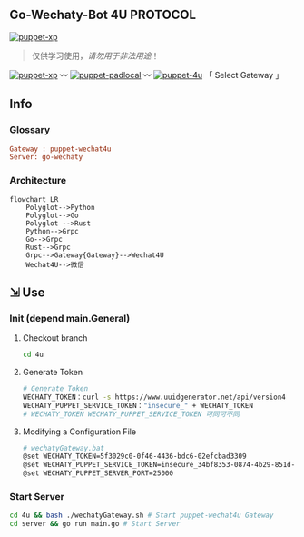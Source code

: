 ## Go-Wechaty-Bot 4U PROTOCOL

[![puppet-xp](https://img.shields.io/badge/puppet-xp-blue)](/tree/4u)

> 仅供学习使用，*请勿用于非法用途*！

[1]: https://img.shields.io/badge/puppet-xp-blue
[2]: https://img.shields.io/badge/puppet-padlocal-blue
[3]: https://img.shields.io/badge/puppet-4u-blue
[5]: https://github.com/XRSec/gobot/tree/xp
[6]: https://github.com/XRSec/gobot/tree/padlocal
[7]: https://github.com/XRSec/gobot/tree/4u

[![puppet-xp][1]][5] 〰️ [![puppet-padlocal][2]][6] 〰️ [![puppet-4u][3]][7] 「 Select Gateway 」

## Info

### Glossary

```ini
Gateway : puppet-wechat4u
Server: go-wechaty
```

### Architecture

```mermaid
flowchart LR
    Polyglot-->Python
    Polyglot-->Go
    Polyglot -->Rust
    Python-->Grpc
    Go-->Grpc
    Rust-->Grpc
    Grpc-->Gateway{Gateway}-->Wechat4U
    Wechat4U-->微信
```

## ⇲ Use

### Init (depend main.General)

1. Checkout branch

   ```bash
   cd 4u
   ```

2. Generate Token

   ```bash
   # Generate Token
   WECHATY_TOKEN：curl -s https://www.uuidgenerator.net/api/version4
   WECHATY_PUPPET_SERVICE_TOKEN："insecure_" + WECHATY_TOKEN
   # WECHATY_TOKEN WECHATY_PUPPET_SERVICE_TOKEN 可同可不同
   ```

3. Modifying a Configuration File

   ```bash
   # wechatyGateway.bat
   @set WECHATY_TOKEN=5f3029c0-0f46-4436-bdc6-02efcbad3309
   @set WECHATY_PUPPET_SERVICE_TOKEN=insecure_34bf8353-0874-4b29-851d-e8a2502fc747
   @set WECHATY_PUPPET_SERVER_PORT=25000
   ```

<!-- 4. Install the Packages

   ```bash
   # node-v16
   npm install -g wechaty wechaty-puppet-xp
   # npm --registry https://registry.npm.taobao.org install -g wechaty-puppet-xp
   ``` -->

### Start Server

```bash
cd 4u && bash ./wechatyGateway.sh # Start puppet-wechat4u Gateway
cd server && go run main.go # Start Server
```
